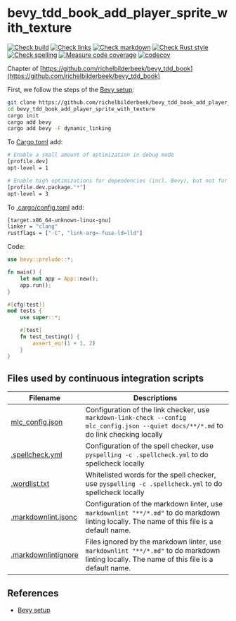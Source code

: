 # bevy_tdd_book_add_player_sprite_with_texture

[![Check build](https://github.com/richelbilderbeek/bevy_tdd_book_add_player_sprite_with_texture/actions/workflows/check_build.yaml/badge.svg?branch=master)](https://github.com/richelbilderbeek/bevy_tdd_book_add_player_sprite_with_texture/actions/workflows/check_build.yaml)
[![Check links](https://github.com/richelbilderbeek/bevy_tdd_book_add_player_sprite_with_texture/actions/workflows/check_links.yaml/badge.svg?branch=master)](https://github.com/richelbilderbeek/bevy_tdd_book_add_player_sprite_with_texture/actions/workflows/check_links.yaml)
[![Check markdown](https://github.com/richelbilderbeek/bevy_tdd_book_add_player_sprite_with_texture/actions/workflows/check_markdown.yaml/badge.svg?branch=master)](https://github.com/richelbilderbeek/bevy_tdd_book_add_player_sprite_with_texture/actions/workflows/check_markdown.yaml)
[![Check Rust style](https://github.com/richelbilderbeek/bevy_tdd_book_add_player_sprite_with_texture/actions/workflows/check_rust_style.yaml/badge.svg?branch=master)](https://github.com/richelbilderbeek/bevy_tdd_book_add_player_sprite_with_texture/actions/workflows/check_rust_style.yaml)
[![Check spelling](https://github.com/richelbilderbeek/bevy_tdd_book_add_player_sprite_with_texture/actions/workflows/check_spelling.yaml/badge.svg?branch=master)](https://github.com/richelbilderbeek/bevy_tdd_book_add_player_sprite_with_texture/actions/workflows/check_spelling.yaml)
[![Measure code coverage](https://github.com/richelbilderbeek/bevy_tdd_book_add_player_sprite_with_texture/actions/workflows/measure_codecov.yaml/badge.svg?branch=master)](https://github.com/richelbilderbeek/bevy_tdd_book_add_player_sprite_with_texture/actions/workflows/measure_codecov.yaml)
[![codecov](https://codecov.io/gh/richelbilderbeek/bevy_tdd_book_add_player_sprite_with_texture/graph/badge.svg?token=XAVFZYDQKZ)](https://codecov.io/gh/richelbilderbeek/bevy_tdd_book_add_player_sprite_with_texture)

Chapter of [https://github.com/richelbilderbeek/bevy_tdd_book](https://github.com/richelbilderbeek/bevy_tdd_book)

First, we follow the steps of the [Bevy setup](https://bevyengine.org/learn/quick-start/getting-started/setup/):

```bash
git clone https://github.com/richelbilderbeek/bevy_tdd_book_add_player_sprite_with_texture
cd bevy_tdd_book_add_player_sprite_with_texture
cargo init
cargo add bevy
cargo add bevy -F dynamic_linking
```

To [Cargo.toml](Cargo.toml) add:

```bash
# Enable a small amount of optimization in debug mode
[profile.dev]
opt-level = 1

# Enable high optimizations for dependencies (incl. Bevy), but not for our code:
[profile.dev.package."*"]
opt-level = 3
```

To [.cargo/config.toml](.cargo/config.toml) add:

```bash
[target.x86_64-unknown-linux-gnu]
linker = "clang"
rustflags = ["-C", "link-arg=-fuse-ld=lld"]
```

Code:

```rust
use bevy::prelude::*;

fn main() {
    let mut app = App::new();
    app.run();
}

#[cfg(test)]
mod tests {
    use super::*;

    #[test]
    fn test_testing() {
        assert_eq!(1 + 1, 2)
    }
}
```

## Files used by continuous integration scripts

Filename                                  |Descriptions
------------------------------------------|--------------------------------------------------------------------------------------------------------------------------------------
[mlc_config.json](mlc_config.json)        |Configuration of the link checker, use `markdown-link-check --config mlc_config.json --quiet docs/**/*.md` to do link checking locally
[.spellcheck.yml](.spellcheck.yml)        |Configuration of the spell checker, use `pyspelling -c .spellcheck.yml` to do spellcheck locally
[.wordlist.txt](.wordlist.txt)            |Whitelisted words for the spell checker, use `pyspelling -c .spellcheck.yml` to do spellcheck locally
[.markdownlint.jsonc](.markdownlint.jsonc)|Configuration of the markdown linter, use `markdownlint "**/*.md"` to do markdown linting locally. The name of this file is a default name.
[.markdownlintignore](.markdownlintignore)|Files ignored by the markdown linter, use `markdownlint "**/*.md"` to do markdown linting locally. The name of this file is a default name.

## References

* [Bevy setup](https://bevyengine.org/learn/quick-start/getting-started/setup/)
